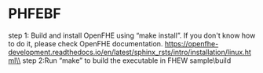 # PHFEBF
step 1: Build and install OpenFHE using “make install”. If you don't know how to do it, please check OpenFHE documentation. https://openfhe-development.readthedocs.io/en/latest/sphinx_rsts/intro/installation/linux.html\\
step 2:Run “make” to build the executable in FHEW sample\build 
